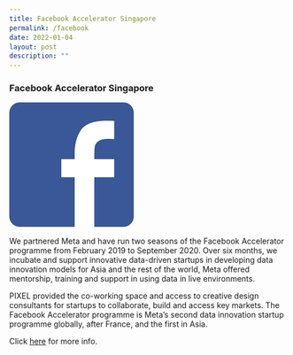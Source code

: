 ```yaml
---
title: Facebook Accelerator Singapore
permalink: /facebook
date: 2022-01-04
layout: post
description: ""
---
```

### Facebook Accelerator Singapore

![Alt text for image on Isomer site](/images/facebooklogo.png)

We partnered Meta and have run two seasons of the Facebook Accelerator programme from February 2019 to September 2020. Over six months, we incubate and support innovative data-driven startups in developing data innovation models for Asia and the rest of the world, Meta offered mentorship, training and support in using data in live environments. 

PIXEL provided the co-working space and access to creative design consultants for startups to collaborate, build and access key markets. The Facebook Accelerator programme is Meta’s second data innovation startup programme globally, after France, and the first in Asia.

Click [here](https://en.prnasia.com/releases/apac/facebook-accelerator-singapore-introduces-14-startups-in-season-2-276348.shtml) for more info.